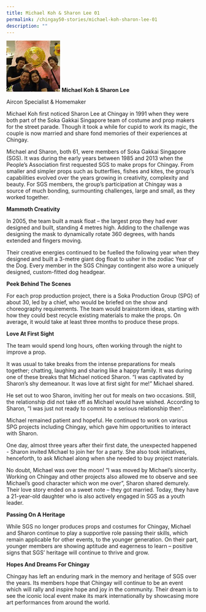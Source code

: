 ```yaml
---
title: Michael Koh & Sharon Lee 01
permalink: /chingay50-stories/michael-koh-sharon-lee-01
description: ""
---
```

![](/images/Chingay50%20Stories/michael-koh-sharon-lee-50storiesimage.jpg)
**Michael Koh & Sharon Lee**

Aircon Specialist & Homemaker

Michael Koh first noticed Sharon Lee at Chingay in 1991 when they were both part of the Soka Gakkai Singapore team of costume and prop makers for the street parade. Though it took a while for cupid to work its magic, the couple is now married and share fond memories of their experiences at Chingay.

 

Michael and Sharon, both 61, were members of Soka Gakkai Singapore (SGS). It was during the early years between 1985 and 2013 when the People’s Association first requested SGS to make props for Chingay. From smaller and simpler props such as butterflies, fishes and kites, the group’s capabilities evolved over the years growing in creativity, complexity and beauty.  For SGS members, the group’s participation at Chingay was a source of much bonding, surmounting challenges, large and small, as they worked together.


**Mammoth Creativity**

In 2005, the team built a mask float – the largest prop they had ever designed and built, standing 4 metres high.  Adding to the challenge was designing the mask to dynamically rotate 360 degrees, with hands extended and fingers moving.

Their creative energies continued to be fuelled the following year when they designed and built a 3-metre giant dog float to usher in the zodiac Year of the Dog.  Every member in the SGS Chingay contingent also wore a uniquely designed, custom-fitted dog headgear.


**Peek Behind The Scenes**

For each prop production project, there is a Soka Production Group (SPG) of about 30, led by a chief, who would be briefed on the show and choreography requirements. The team would brainstorm ideas, starting with how they could best recycle existing materials to make the props.  On average, it would take at least three months to produce these props. 


**Love At First Sight**

The team would spend long hours, often working through the night to improve a prop.

It was usual to take breaks from the intense preparations for meals together; chatting, laughing and sharing like a happy family. It was during one of these breaks that Michael noticed Sharon. “I was captivated by Sharon’s shy demeanour. It was love at first sight for me!” Michael shared.   

He set out to woo Sharon, inviting her out for meals on two occasions. Still, the relationship did not take off as Michael would have wished. According to Sharon, “I was just not ready to commit to a serious relationship then”. 

Michael remained patient and hopeful. He continued to work on various SPG projects including Chingay, which gave him opportunities to interact with Sharon. 

One day, almost three years after their first date, the unexpected happened - Sharon invited Michael to join her for a party.  She also took initiatives, henceforth, to ask Michael along when she needed to buy project materials. 

No doubt, Michael was over the moon! “I was moved by Michael’s sincerity. Working on Chingay and other projects also allowed me to observe and see Michael’s good character which won me over”, Sharon shared demurely. Their love story ended on a sweet note – they got married.  Today, they have a 21-year-old daughter who is also actively engaged in SGS as a youth leader.


**Passing On A Heritage**

While SGS no longer produces props and costumes for Chingay, Michael and Sharon continue to play a supportive role passing their skills, which remain applicable for other events, to the younger generation. On their part, younger members are showing aptitude and eagerness to learn – positive signs that SGS’ heritage will continue to thrive and grow. 


**Hopes And Dreams For Chingay**

Chingay has left an enduring mark in the memory and heritage of SGS over the years. Its members hope that Chingay will continue to be an event which will rally and inspire hope and joy in the community.  Their dream is to see the iconic local event make its mark internationally by showcasing more art performances from around the world.